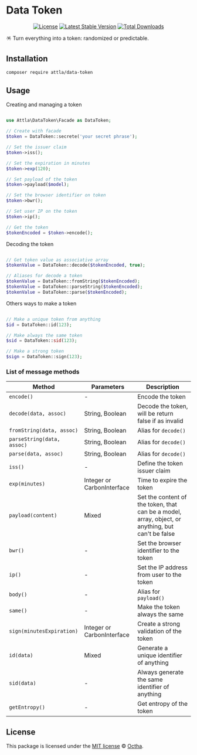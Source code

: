 # Data Token

<p align="center">
<a href="LICENSE"><img src="https://img.shields.io/badge/license-MIT-lightgrey.svg" alt="License"></a>
<a href="https://packagist.org/packages/attla/data-token"><img src="https://img.shields.io/packagist/v/attla/data-token" alt="Latest Stable Version"></a>
<a href="https://packagist.org/packages/attla/data-token"><img src="https://img.shields.io/packagist/dt/attla/data-token" alt="Total Downloads"></a>
</p>

🪅 Turn everything into a token: randomized or predictable.

## Installation

```bash
composer require attla/data-token
```

## Usage

Creating and managing a token

```php

use Attla\DataToken\Facade as DataToken;

// Create with facade
$token = DataToken::secrete('your secret phrase');

// Set the issuer claim
$token->iss();

// Set the expiration in minutes
$token->exp(120);

// Set payload of the token
$token->payload($model);

// Set the browser identifier on token
$token->bwr();

// Set user IP on the token
$token->ip();

// Get the token
$tokenEncoded = $token->encode();

```

Decoding the token

```php

// Get token value as associative array
$tokenValue = DataToken::decode($tokenEncoded, true);

// Aliases for decode a token
$tokenValue = DataToken::fromString($tokenEncoded);
$tokenValue = DataToken::parseString($tokenEncoded);
$tokenValue = DataToken::parse($tokenEncoded);

```

Others ways to make a token

```php

// Make a unique token from anything
$id = DataToken::id(123);

// Make always the same token
$sid = DataToken::sid(123);

// Make a strong token
$sign = DataToken::sign(123);

```

### List of message methods

| Method | Parameters | Description |
|--|--|--|
| ``encode()`` | - | Encode the token |
| ``decode(data, assoc)`` | String, Boolean | Decode the token, will be return false if as invalid |
| ``fromString(data, assoc)`` | String, Boolean | Alias for ``decode()`` |
| ``parseString(data, assoc)`` | String, Boolean | Alias for ``decode()`` |
| ``parse(data, assoc)`` | String, Boolean | Alias for ``decode()`` |
| ``iss()`` | - | Define the token issuer claim |
| ``exp(minutes)`` | Integer or CarbonInterface | Time to expire the token |
| ``payload(content)`` | Mixed | Set the content of the token, that can be a model, array, object, or anything, but can't be false |
| ``bwr()`` | - | Set the browser identifier to the token |
| ``ip()`` | - | Set the IP address from user to the token |
| ``body()`` | - | Alias for ``payload()`` |
| ``same()`` | - | Make the token always the same |
| ``sign(minutesExpiration)`` | Integer or CarbonInterface | Create a strong validation of the token |
| ``id(data)`` | Mixed | Generate a unique identifier of anything |
| ``sid(data)`` | - | Always generate the same identifier of anything |
| ``getEntropy()`` | - | Get entropy of the token |

## License

This package is licensed under the [MIT license](LICENSE) © [Octha](https://octha.com).
